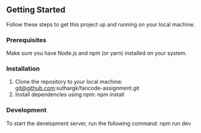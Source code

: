 ## Getting Started

Follow these steps to get this project up and running on your local machine.

### Prerequisites

Make sure you have Node.js and npm (or yarn) installed on your system.

### Installation

1. Clone the repository to your local machine:
   git@github.com:suthargk/fancode-assignment.git
2. Install dependencies using npm:
   npm install

### Development

To start the development server, run the following command:
  npm run dev
